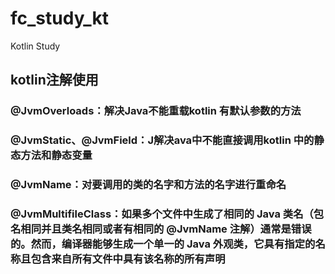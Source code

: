# fc_study_kt
Kotlin Study

## kotlin注解使用

### @JvmOverloads：解决Java不能重载kotlin 有默认参数的方法
### @JvmStatic、@JvmField：J解决ava中不能直接调用kotlin 中的静态方法和静态变量
### @JvmName：对要调用的类的名字和方法的名字进行重命名
### @JvmMultifileClass：如果多个文件中生成了相同的 Java 类名（包名相同并且类名相同或者有相同的 @JvmName 注解）通常是错误的。然而，编译器能够生成一个单一的 Java 外观类，它具有指定的名称且包含来自所有文件中具有该名称的所有声明

